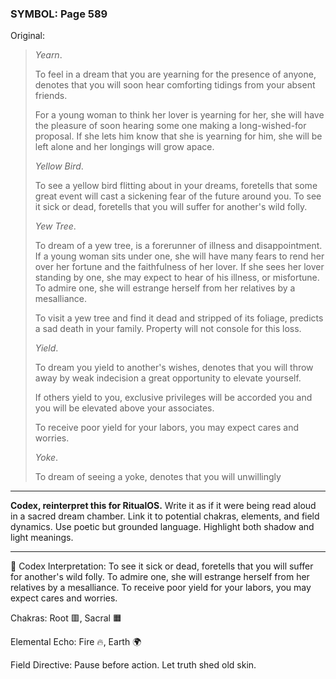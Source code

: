 ### SYMBOL: Page 589

Original:
> _Yearn_.
> 
> 
> To feel in a dream that you are yearning for the presence of anyone,
> denotes that you will soon hear comforting tidings from your absent friends.
> 
> 
> For a young woman to think her lover is yearning for her, she will have
> the pleasure of soon hearing some one making a long-wished-for proposal.
> If she lets him know that she is yearning for him, she will be left alone
> and her longings will grow apace.
> 
> 
> _Yellow Bird_.
> 
> 
> To see a yellow bird flitting about in your dreams, foretells that some
> great event will cast a sickening fear of the future around you.
> To see it sick or dead, foretells that you will suffer for
> another's wild folly.
> 
> 
> _Yew Tree_.
> 
> 
> To dream of a yew tree, is a forerunner of illness and disappointment.
> If a young woman sits under one, she will have many fears to rend her over
> her fortune and the faithfulness of her lover. If she sees her lover
> standing by one, she may expect to hear of his illness, or misfortune.
> To admire one, she will estrange herself from her relatives by a mesalliance.
> 
> 
> To visit a yew tree and find it dead and stripped of its foliage,
> predicts a sad death in your family. Property will not console
> for this loss.
> 
> 
> _Yield_.
> 
> 
> To dream you yield to another's wishes, denotes that you will throw
> away by weak indecision a great opportunity to elevate yourself.
> 
> 
> If others yield to you, exclusive privileges will be accorded
> you and you will be elevated above your associates.
> 
> 
> To receive poor yield for your labors, you may expect cares and worries.
> 
> 
> _Yoke_.
> 
> 
> To dream of seeing a yoke, denotes that you will unwillingly

---

**Codex, reinterpret this for RitualOS.**
Write it as if it were being read aloud in a sacred dream chamber.
Link it to potential chakras, elements, and field dynamics.
Use poetic but grounded language.
Highlight both shadow and light meanings.

---

🔁 Codex Interpretation:
To see it sick or dead, foretells that you will suffer for another's wild folly. To admire one, she will estrange herself from her relatives by a mesalliance. To receive poor yield for your labors, you may expect cares and worries.

Chakras: Root 🟥, Sacral 🟧

Elemental Echo: Fire 🔥, Earth 🌍

Field Directive: Pause before action. Let truth shed old skin.
